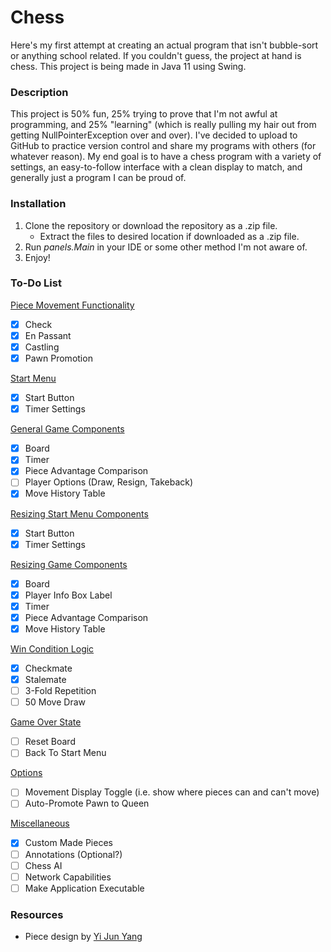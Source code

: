 # Chess
Here's my first attempt at creating an actual program that isn't bubble-sort or anything school related. If you couldn't guess, the project at hand is chess. This project is being made in Java 11 using Swing.

### Description
This project is 50% fun, 25% trying to prove that I'm not awful at programming, and 25% "learning" (which is really pulling my hair out from getting NullPointerException over and over). I've decided to upload to GitHub to practice version control and share my programs with others (for whatever reason). My end goal is to have a chess program with a variety of settings, an easy-to-follow interface with a clean display to match, and generally just a program I can be proud of.

### Installation
1. Clone the repository or download the repository as a .zip file.
   * Extract the files to desired location if downloaded as a .zip file.
2. Run *panels.Main* in your IDE or some other method I'm not aware of.
3. Enjoy!

### To-Do List
<ins>Piece Movement Functionality</ins>
  - [x] Check
  - [x] En Passant
  - [x] Castling
  - [x] Pawn Promotion
  
<ins>Start Menu</ins>
  - [x] Start Button
  - [x] Timer Settings

<ins>General Game Components</ins>
  - [x] Board
  - [x] Timer
  - [x] Piece Advantage Comparison
  - [ ] Player Options (Draw, Resign, Takeback)
  - [x] Move History Table

<ins>Resizing Start Menu Components</ins>
  - [x] Start Button
  - [x] Timer Settings

<ins>Resizing Game Components</ins>
  - [x] Board
  - [x] Player Info Box Label
  - [x] Timer
  - [x] Piece Advantage Comparison
  - [x] Move History Table

<ins>Win Condition Logic</ins>
  - [x] Checkmate
  - [x] Stalemate
  - [ ] 3-Fold Repetition
  - [ ] 50 Move Draw

<ins>Game Over State</ins>
  - [ ] Reset Board
  - [ ] Back To Start Menu

<ins>Options</ins>
  - [ ] Movement Display Toggle (i.e. show where pieces can and can't move)
  - [ ] Auto-Promote Pawn to Queen

<ins>Miscellaneous</ins>
- [x] Custom Made Pieces
- [ ] Annotations (Optional?)
- [ ] Chess AI
- [ ] Network Capabilities
- [ ] Make Application Executable

### Resources
* Piece design by [Yi Jun Yang](https://www.instagram.com/y.yang.art/)
